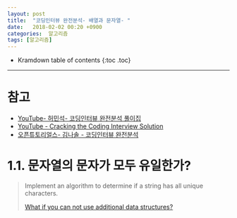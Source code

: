 ```yaml
---
layout: post
title:  "코딩인터뷰 완전분석- 배열과 문자열- "
date:   2018-02-02 00:20 +0900
categories:  알고리즘
tags: [알고리즘]
---
```


* Kramdown table of contents
{:toc .toc}
---

# 참고

* [YouTube- 허민석- 코딩인터뷰 완전분석 풀이집]( https://www.youtube.com/playlist?list=PLVNY1HnUlO24RlncfRjfoZHnD0YWVsvhq ) 
* [YouTube - Cracking the Coding Interview Solution](https://www.youtube.com/watch?list=PLVNY1HnUlO24158Ac_ZRlPGvReK4tW0CC&v=GhnNfDeaiOk) 
* [오픈튜토리얼스- 김나솔 - 코딩인터뷰 완전분석](https://opentutorials.org/module/2537/15174) 




#  1.1. 문자열의 문자가 모두 유일한가? 

> Implement an algorithm to determine if a string has all unique characters.  
>
> [What if you can not use additional data structures?](https://www.youtube.com/watch?v=piDwgBqmqKM&index=1&list=PLVNY1HnUlO24RlncfRjfoZHnD0YWVsvhq)  



